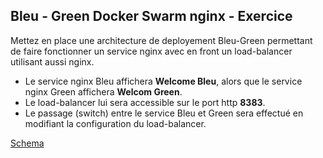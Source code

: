 ## Bleu  - Green Docker Swarm nginx - Exercice

Mettez en place une architecture de deployement Bleu-Green permettant de faire fonctionner
un service nginx avec en front un load-balancer utilisant aussi nginx.

- Le service nginx Bleu affichera **Welcome Bleu**, alors que le service nginx Green affichera **Welcom Green**. 
- Le load-balancer lui sera accessible sur le port http **8383**.
- Le passage (switch) entre le service Bleu et Green sera effectué en modifiant la configuration du load-balancer.

[Schema](schema.png)